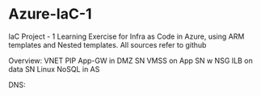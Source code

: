 # Azure-IaC-1
IaC Project - 1
Learning Exercise for Infra as Code in Azure, using ARM templates and Nested templates. All sources refer to github

Overview:
VNET
PIP
App-GW in DMZ SN
VMSS on App SN w NSG
ILB on data SN
Linux NoSQL in AS

DNS:
